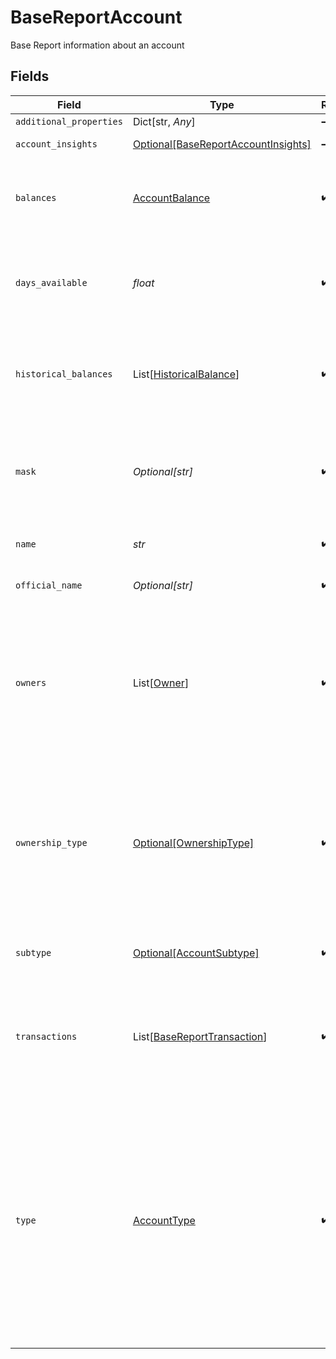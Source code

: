 # BaseReportAccount

Base Report information about an account


## Fields

| Field                                                                                                                                                                                                                                                                                                                                                                                          | Type                                                                                                                                                                                                                                                                                                                                                                                           | Required                                                                                                                                                                                                                                                                                                                                                                                       | Description                                                                                                                                                                                                                                                                                                                                                                                    |
| ---------------------------------------------------------------------------------------------------------------------------------------------------------------------------------------------------------------------------------------------------------------------------------------------------------------------------------------------------------------------------------------------- | ---------------------------------------------------------------------------------------------------------------------------------------------------------------------------------------------------------------------------------------------------------------------------------------------------------------------------------------------------------------------------------------------- | ---------------------------------------------------------------------------------------------------------------------------------------------------------------------------------------------------------------------------------------------------------------------------------------------------------------------------------------------------------------------------------------------- | ---------------------------------------------------------------------------------------------------------------------------------------------------------------------------------------------------------------------------------------------------------------------------------------------------------------------------------------------------------------------------------------------- |
| `additional_properties`                                                                                                                                                                                                                                                                                                                                                                        | Dict[str, *Any*]                                                                                                                                                                                                                                                                                                                                                                               | :heavy_minus_sign:                                                                                                                                                                                                                                                                                                                                                                             | N/A                                                                                                                                                                                                                                                                                                                                                                                            |
| `account_insights`                                                                                                                                                                                                                                                                                                                                                                             | [Optional[BaseReportAccountInsights]](../../models/shared/basereportaccountinsights.md)                                                                                                                                                                                                                                                                                                        | :heavy_minus_sign:                                                                                                                                                                                                                                                                                                                                                                             | Calculated insights derived from transaction-level data.                                                                                                                                                                                                                                                                                                                                       |
| `balances`                                                                                                                                                                                                                                                                                                                                                                                     | [AccountBalance](../../models/shared/accountbalance.md)                                                                                                                                                                                                                                                                                                                                        | :heavy_check_mark:                                                                                                                                                                                                                                                                                                                                                                             | A set of fields describing the balance for an account. Balance information may be cached unless the balance object was returned by `/accounts/balance/get`.                                                                                                                                                                                                                                    |
| `days_available`                                                                                                                                                                                                                                                                                                                                                                               | *float*                                                                                                                                                                                                                                                                                                                                                                                        | :heavy_check_mark:                                                                                                                                                                                                                                                                                                                                                                             | The duration of transaction history available for this Item, typically defined as the time since the date of the earliest transaction in that account. Only returned by Base Report endpoints.                                                                                                                                                                                                 |
| `historical_balances`                                                                                                                                                                                                                                                                                                                                                                          | List[[HistoricalBalance](../../models/shared/historicalbalance.md)]                                                                                                                                                                                                                                                                                                                            | :heavy_check_mark:                                                                                                                                                                                                                                                                                                                                                                             | Calculated data about the historical balances on the account. Only returned by Base Report endpoints and currently not supported by `brokerage` or `investment` accounts.                                                                                                                                                                                                                      |
| `mask`                                                                                                                                                                                                                                                                                                                                                                                         | *Optional[str]*                                                                                                                                                                                                                                                                                                                                                                                | :heavy_check_mark:                                                                                                                                                                                                                                                                                                                                                                             | The last 2-4 alphanumeric characters of an account's official account number. Note that the mask may be non-unique between an Item's accounts, and it may also not match the mask that the bank displays to the user.                                                                                                                                                                          |
| `name`                                                                                                                                                                                                                                                                                                                                                                                         | *str*                                                                                                                                                                                                                                                                                                                                                                                          | :heavy_check_mark:                                                                                                                                                                                                                                                                                                                                                                             | The name of the account, either assigned by the user or by the financial institution itself                                                                                                                                                                                                                                                                                                    |
| `official_name`                                                                                                                                                                                                                                                                                                                                                                                | *Optional[str]*                                                                                                                                                                                                                                                                                                                                                                                | :heavy_check_mark:                                                                                                                                                                                                                                                                                                                                                                             | The official name of the account as given by the financial institution                                                                                                                                                                                                                                                                                                                         |
| `owners`                                                                                                                                                                                                                                                                                                                                                                                       | List[[Owner](../../models/shared/owner.md)]                                                                                                                                                                                                                                                                                                                                                    | :heavy_check_mark:                                                                                                                                                                                                                                                                                                                                                                             | Data returned by the financial institution about the account owner or owners. For business accounts, the name reported may be either the name of the individual or the name of the business, depending on the institution. Multiple owners on a single account will be represented in the same `owner` object, not in multiple owner objects within the array.                                 |
| `ownership_type`                                                                                                                                                                                                                                                                                                                                                                               | [Optional[OwnershipType]](../../models/shared/ownershiptype.md)                                                                                                                                                                                                                                                                                                                                | :heavy_check_mark:                                                                                                                                                                                                                                                                                                                                                                             | How an asset is owned.<br/><br/>`association`: Ownership by a corporation, partnership, or unincorporated association, including for-profit and not-for-profit organizations.<br/>`individual`: Ownership by an individual.<br/>`joint`: Joint ownership by multiple parties.<br/>`trust`: Ownership by a revocable or irrevocable trust.                                                      |
| `subtype`                                                                                                                                                                                                                                                                                                                                                                                      | [Optional[AccountSubtype]](../../models/shared/accountsubtype.md)                                                                                                                                                                                                                                                                                                                              | :heavy_check_mark:                                                                                                                                                                                                                                                                                                                                                                             | See the [Account type schema](https://plaid.com/docs/api/accounts/#account-type-schema) for a full listing of account types and corresponding subtypes.                                                                                                                                                                                                                                        |
| `transactions`                                                                                                                                                                                                                                                                                                                                                                                 | List[[BaseReportTransaction](../../models/shared/basereporttransaction.md)]                                                                                                                                                                                                                                                                                                                    | :heavy_check_mark:                                                                                                                                                                                                                                                                                                                                                                             | Transaction history associated with the account. Only returned by Base Report endpoints. Transaction history returned by endpoints such as `/transactions/get` or `/investments/transactions/get` will be returned in the top-level `transactions` field instead.                                                                                                                              |
| `type`                                                                                                                                                                                                                                                                                                                                                                                         | [AccountType](../../models/shared/accounttype.md)                                                                                                                                                                                                                                                                                                                                              | :heavy_check_mark:                                                                                                                                                                                                                                                                                                                                                                             | `investment:` Investment account. In API versions 2018-05-22 and earlier, this type is called `brokerage` instead.<br/><br/>`credit:` Credit card<br/><br/>`depository:` Depository account<br/><br/>`loan:` Loan account<br/><br/>`other:` Non-specified account type<br/><br/>See the [Account type schema](https://plaid.com/docs/api/accounts#account-type-schema) for a full listing of account types and corresponding subtypes. |